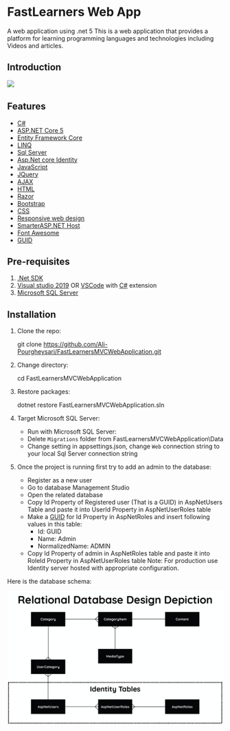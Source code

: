 # FastLearners Web App
 A web application using .net 5 
 This is a web application that provides a platform for learning programming languages and technologies including Videos and articles.
## Introduction
<a href="https://www.youtube.com/watch?v=d0IBWnuCqC4">
    <img src="./src/Thumbnail">
</a> 

## Features
* [C#](https://docs.microsoft.com/en-us/dotnet/csharp/)
* [ASP.NET Core 5](http://www.dot.net/)
* [Entity Framework Core](https://docs.efproject.net/en/latest/)
* [LINQ](https://docs.microsoft.com/en-us/dotnet/csharp/programming-guide/concepts/linq/)
* [Sql Server](https://www.microsoft.com/en-us/sql-server/sql-server-2019)
* [Asp.Net core Identity](https://docs.microsoft.com/en-us/aspnet/core/security/authentication/identity)
* [JavaScript](https://www.javascript.com/)
* [JQuery](https://jquery.com/)
* [AJAX](https://api.jquery.com/jquery.ajax/)
* [HTML](https://www.w3schools.com/html/html_intro.asp)
* [Razor](https://docs.microsoft.com/en-us/aspnet/core/mvc/views/razor?view=aspnetcore-6.0)
* [Bootstrap](https://getbootstrap.com/)
* [CSS](https://www.w3schools.com/css/css_intro.asp)
* [Responsive web design](https://www.w3schools.com/html/html_responsive.asp)
* [SmarterASP.NET Host](https://www.smarterasp.net/)
* [Font Awesome](https://fontawesome.com/)
* [GUID](https://www.guidgenerator.com/)

## Pre-requisites
1. [.Net SDK](https://www.microsoft.com/net/core#windows)
2. [Visual studio 2019](https://www.visualstudio.com/) OR [VSCode](https://code.visualstudio.com/) with [C#](https://marketplace.visualstudio.com/items?itemName=ms-vscode.csharp) extension
3. [Microsoft SQL Server](https://www.microsoft.com/en-us/sql-server)

## Installation

1. Clone the repo:

   git clone https://github.com/Ali-Pourgheysari/FastLearnersMVCWebApplication.git

2. Change directory:

   cd FastLearnersMVCWebApplication

3. Restore packages:

   dotnet restore FastLearnersMVCWebApplication.sln

4. Target Microsoft SQL Server:

    - Run with Microsoft SQL Server:
    - Delete `Migrations` folder from FastLearnersMVCWebApplication\Data
    - Change setting in appsettings.json, change `Web` connection string to your local Sql Server connection string

5. Once the project is running first try to add an admin to the database:

    - Register as a new user
    - Go to database Management Studio
    - Open the related database
    - Copy Id Property of Registered user (That is a GUID) in AspNetUsers Table and paste it into UserId Property in AspNetUserRoles table 
    - Make a [GUID](https://www.guidgenerator.com/) for Id Property in AspNetRoles and insert following values in this table:
        - Id: GUID
        - Name: Admin
        - NormalizedName: ADMIN
    - Copy Id Property of admin in AspNetRoles table and paste it into RoleId Property in AspNetUserRoles table
   Note: For production use Identity server hosted with appropriate configuration.

Here is the database schema:

<div align="center">
<img src="./src/Capture.PNG" width="800">
</div>
